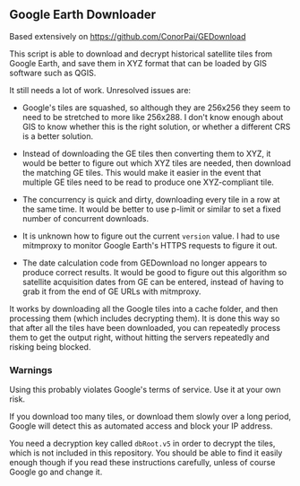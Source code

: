 ## Google Earth Downloader

Based extensively on https://github.com/ConorPai/GEDownload

This script is able to download and decrypt historical satellite tiles from
Google Earth, and save them in XYZ format that can be loaded by GIS software
such as QGIS.

It still needs a lot of work.  Unresolved issues are:

 * Google's tiles are squashed, so although they are 256x256 they seem to need
   to be stretched to more like 256x288.  I don't know enough about GIS to know
   whether this is the right solution, or whether a different CRS is a better
   solution.

 * Instead of downloading the GE tiles then converting them to XYZ, it would be
   better to figure out which XYZ tiles are needed, then download the matching
   GE tiles.  This would make it easier in the event that multiple GE tiles need
   to be read to produce one XYZ-compliant tile.

 * The concurrency is quick and dirty, downloading every tile in a row at the
   same time.  It would be better to use p-limit or similar to set a fixed
   number of concurrent downloads.

 * It is unknown how to figure out the current `version` value.  I had to use
   mitmproxy to monitor Google Earth's HTTPS requests to figure it out.

 * The date calculation code from GEDownload no longer appears to produce
   correct results.  It would be good to figure out this algorithm so satellite
   acquisition dates from GE can be entered, instead of having to grab it from
   the end of GE URLs with mitmproxy.

It works by downloading all the Google tiles into a cache folder, and then
processing them (which includes decrypting them).  It is done this way so that
after all the tiles have been downloaded, you can repeatedly process them to
get the output right, without hitting the servers repeatedly and risking being
blocked.

### Warnings

Using this probably violates Google's terms of service.  Use it at your own
risk.

If you download too many tiles, or download them slowly over a long period,
Google will detect this as automated access and block your IP address.

You need a decryption key called `dbRoot.v5` in order to decrypt the tiles,
which is not included in this repository.  You should be able to find it easily
enough though if you read these instructions carefully, unless of course Google
go and change it.
